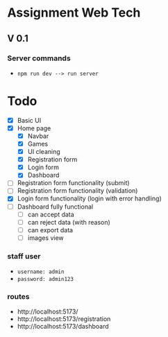 # Assignment Web Tech

## V 0.1

### Server commands

-   `npm run dev --> run server`

# Todo

-   [x] Basic UI
-   [x] Home page
    -   [x] Navbar
    -   [x] Games
    -   [x] UI cleaning
    -   [x] Registration form
    -   [x] Login form
    -   [x] Dashboard
-   [ ] Registration form functionality (submit)
-   [ ] Registration form functionality (validation)
-   [x] Login form functionality (login with error handling)
-   [ ] Dashboard fully functional
    -   [ ] can accept data
    -   [ ] can reject data (with reason)
    -   [ ] can export data
    -   [ ] images view

### staff user

-   `username: admin`
-   `password: admin123`

### routes

-   http://localhost:5173/
-   http://localhost:5173/registration
-   http://localhost:5173/dashboard
